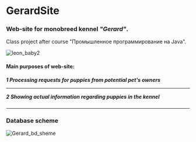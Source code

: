 # GerardSite
<h3><b>Web-site for monobreed kennel <i>"Gerard"</i>.</b></h3>
Class project after course "Промышленное программирование на Java".

![leon_baby2](https://user-images.githubusercontent.com/39922259/126233688-83c843be-0cfb-40ab-a33c-65d8086ad839.jpg)

<h4>Main purposes of web-site:</h4>
<h5>1 Processing requests for puppies from potential pet's owners
<hr/>
2 Showing actual information regarding puppies in the kennel</h5>
<hr/>
<h3>Database scheme</h3>

![Gerard_bd_sheme](https://user-images.githubusercontent.com/39922259/126234046-9284d98b-e85a-45d5-84e5-4fd9533e9728.jpg)
